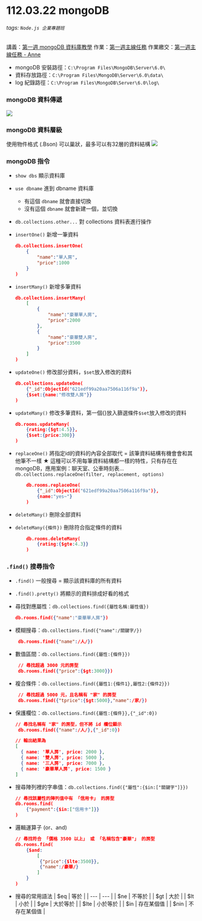 # 112.03.22 mongoDB
###### tags: `Node.js 企業專題班`
講義：[第一週 mongoDB 資料庫教學](https://hackmd.io/S2GgzEBmQ5Gm2ziKnWpRog?view)
作業：[第一週主線任務](https://hackmd.io/@hexschool/HJOX15NZ9)
作業繳交：[第一週主線任務 - Anne](https://hackmd.io/b8PRtxA9T2eOOFkKV0JlMA)

* mongoDB 安裝路徑：`C:\Program Files\MongoDB\Server\6.0\`
* 資料存放路徑：`C:\Program Files\MongoDB\Server\6.0\data\`
* log 紀錄路徑：`C:\Program Files\MongoDB\Server\6.0\log\`

### mongoDB 資料傳遞
![](https://i.imgur.com/vfjg7yT.png)


### mongoDB 資料層級
使用物件格式 (.Bson)
可以巢狀，最多可以有32層的資料結構
![](https://i.imgur.com/Yzwf5YM.png)

### mongoDB 指令
* `show dbs` 顯示資料庫

* `use dbname` 進到 dbname 資料庫 
    * 有這個 `dbname` 就會直接切換
    * 沒有這個 `dbname` 就會新建一個，並切換

* `db.collections.other...` 對 collections 資料表進行操作

* `insertOne()` 新增一筆資料
    ```json
    db.collections.insertOne(
        {
            "name":"單人房",
            "price":1000
        }
    )
    ```

* `insertMany()` 新增多筆資料
    ```json
    db.collections.insertMany(
        [
            {
                "name":"豪華單人房",
                "price":2000
            },
            {
                "name":"豪華雙人房",
                "price":3500
            }   
        ]
    )
    ```

* `updateOne()` 修改部分資料，`$set`放入修改的資料
    ```json
    db.collections.updateOne(
        {"_id":ObjectId("621edf99a20aa7506a116f9a")},
        {$set:{name:"修改雙人房"}}
    )
    ```

* `updateMany()` 修改多筆資料，第一個{}放入篩選條件`$set`放入修改的資料
    ```json
    db.rooms.updateMany(
        {rating:{$gt:4.5}},
        {$set:{price:300}}
    )
    ```

* `replaceOne()` 將指定id的資料的內容全部取代 = 該筆資料結構有機會會和其他筆不一樣
    ★ 這種可以不用每筆資料結構都一樣的特性，只有存在在 mongoDB，應用案例：聊天室、公車時刻表...
    `db.collections.replaceOne(filter, replacement, options)`
    ```json
        db.rooms.replaceOne(
            {"_id":ObjectId("621edf99a20aa7506a116f9a")},
            {name:"yes~"}
        )
    ```

* `deleteMany()` 刪除全部資料
* `deleteMany({條件})` 刪除符合指定條件的資料
    ```json
        db.rooms.deleteMany(
            {rating:{$gte:4.3}}
        )
    ```

### `.find()` 搜尋指令
* `.find()` 一般搜尋 = 顯示該資料庫的所有資料
* `.find().pretty()` 將顯示的資料排成好看的格式

* 尋找對應屬性：`db.collections.find({屬性名稱:屬性值})`
    ```json
    db.rooms.find({"name":"豪華單人房"})
    ```
* 模糊搜尋：`db.collections.find({"name":/關鍵字/})`
   ```json
    db.rooms.find({"name":/人/})
    ```
* 數值區間：`db.collections.find({屬性:{條件}})`
   ```json
    // 尋找超過 3000 元的房型
    db.rooms.find({"price":{$gt:3000}})
    ```
* 複合條件：`db.collections.find({屬性1:{條件1},屬性2:{條件2}})`
   ```json
    // 尋找超過 5000 元，且名稱有 "家" 的房型
    db.rooms.find({"tprice":{$gt:5000},"name":/家/})
    ```
* 保護欄位：`db.collections.find({屬性:{條件}},{"_id":0})`
    ```json
    // 尋找名稱有 "家" 的房型，但不將 id 欄位顯示
     db.rooms.find({"name":/人/},{"_id":0})

    // 輸出結果為
    [
      { name: '單人房', price: 2000 },
      { name: '雙人房', price: 5000 },
      { name: '三人房', price: 7000 },
      { name: '豪華單人房', price: 1500 }
    ]
    ```
* 搜尋陣列裡的字串值：`db.collections.find({"屬性":{$in:["關鍵字"]}})`
    ```json
    // 尋找該屬性的陣列值中有 「信用卡」 的房型
    db.rooms.find(
        {"payment":{$in:["信用卡"]}}
    )

    ```
* 邏輯運算子 (or、and)
    ```json
    // 尋找符合 「價格 3500 以上」 或 「名稱包含"豪華"」 的房型
    db.rooms.find(
        {$and:
            [
             {"price":{$lte:3500}},
             {"name":/豪華/}
            ]
        }
    )

    ```

* 搜尋的常用語法
    | $eq | 等於 |
    | --- | --- |
    | $ne | 不等於 |
    | $gt | 大於 |
    | $lt | 小於 |
    | $gte | 大於等於 |
    | $lte | 小於等於 |
    | $in | 存在某個值 |
    | $nin | 不存在某個值 |